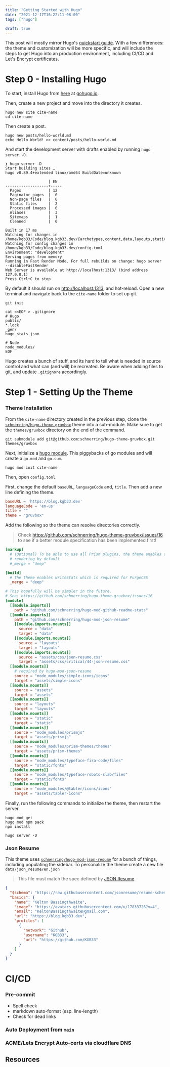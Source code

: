 ```yaml
---
title: "Getting Started with Hugo"
date: "2021-12-17T16:22:11-08:00"
tags: ["hugo"]

draft: true
---
```


This post will mostly mirror Hugo's [quickstart guide][hugo-qs]. With a few differences:
the theme and customization will be more specific, and will include the steps to get
Hugo into an production environment, including CI/CD and Let's Encrypt certificates.

# Step 0 - Installing Hugo

To start, install Hugo from [here](https://gohugo.io/getting-started/installing)
at [gohugo.io](https://gohugo.io).

Then, create a new project and move into the directory it creates.

```Shell
hugo new site cite-name
cd cite-name
```

Then create a post.

```shell
hugo new posts/hello-world.md
echo Hello World! >> content/posts/hello-world.md
```

And start the development server with drafts enabled by running `hugo server -D`.

```console
❯ hugo server -D
Start building sites …
hugo v0.89.4+extended linux/amd64 BuildDate=unknown

                   | EN
-------------------+-----
  Pages            | 12
  Paginator pages  |  0
  Non-page files   |  0
  Static files     |  2
  Processed images |  0
  Aliases          |  3
  Sitemaps         |  1
  Cleaned          |  0

Built in 17 ms
Watching for changes in /home/kgb33/Code/blog.kgb33.dev/{archetypes,content,data,layouts,static,themes}
Watching for config changes in /home/kgb33/Code/blog.kgb33.dev/config.toml
Environment: "development"
Serving pages from memory
Running in Fast Render Mode. For full rebuilds on change: hugo server --disableFastRender
Web Server is available at http://localhost:1313/ (bind address 127.0.0.1)
Press Ctrl+C to stop
```

By default it should run on <http://localhost:1313>, and hot-reload.
Open a new terminal and navigate back to the `cite-name` folder to set up git.

```console
git init

cat <<EOF > .gitignore
# Hugo
public/
*.lock
_gen/
hugo_stats.json

# Node
node_modules/
EOF
```

Hugo creates a bunch of stuff, and its hard to tell what is needed in source control
and what can (and will) be recreated. Be aware when adding files to git, and update
`.gitignore` accordingly.

# Step 1 - Setting Up the Theme

### Theme Installation

From the `cite-name` directory created in the previous step, clone the [`schnerring/hugo-theme-gruvbox`][theme] theme into a sub-module.
Make sure to get the `themes/gruvbox` directory on the end of the command.

```console
git submodule add git@github.com:schnerring/hugo-theme-gruvbox.git themes/gruvbox
```

Next, initialize a [hugo module][hugo-mod]. This piggybacks of go modules
and will create a `go.mod` and `go.sum`.

```console
hugo mod init cite-name
```

Then, open `config.toml`.

First, change the default `baseURL`, `languageCode` and, `title`.
Then add a new line defining the theme.

```toml
baseURL = 'https://blog.kgb33.dev'
languageCode = 'en-us'
title = ""
theme = "gruvbox"
```

Add the following so the theme can resolve directories correctly.

> Check <https://github.com/schnerring/hugo-theme-gruvbox/issues/16> to see if a better module specification has been implemented first!

```toml
[markup]
  # (Optional) To be able to use all Prism plugins, the theme enables unsafe
  # rendering by default
  #_merge = "deep"

[build]
  # The theme enables writeStats which is required for PurgeCSS
  _merge = "deep"

# This hopefully will be simpler in the future.
# See: https://github.com/schnerring/hugo-theme-gruvbox/issues/16
[module]
  [[module.imports]]
    path = "github.com/schnerring/hugo-mod-github-readme-stats"
  [[module.imports]]
    path = "github.com/schnerring/hugo-mod-json-resume"
    [[module.imports.mounts]]
      source = "data"
      target = "data"
    [[module.imports.mounts]]
      source = "layouts"
      target = "layouts"
    [[module.imports.mounts]]
      source = "assets/css/json-resume.css"
      target = "assets/css/critical/44-json-resume.css"
  [[module.mounts]]
    # required by hugo-mod-json-resume
    source = "node_modules/simple-icons/icons"
    target = "assets/simple-icons"
  [[module.mounts]]
    source = "assets"
    target = "assets"
  [[module.mounts]]
    source = "layouts"
    target = "layouts"
  [[module.mounts]]
    source = "static"
    target = "static"
  [[module.mounts]]
    source = "node_modules/prismjs"
    target = "assets/prismjs"
  [[module.mounts]]
    source = "node_modules/prism-themes/themes"
    target = "assets/prism-themes"
  [[module.mounts]]
    source = "node_modules/typeface-fira-code/files"
    target = "static/fonts"
  [[module.mounts]]
    source = "node_modules/typeface-roboto-slab/files"
    target = "static/fonts"
  [[module.mounts]]
    source = "node_modules/@tabler/icons/icons"
    target = "assets/tabler-icons"
```

Finally, run the following commands to initialize the theme,
then restart the server.

```console
hugo mod get
hugo mod npm pack
npm install

hugo server -D
```

### Json Resume

This theme uses [`schnerring/hugo-mod-json-resume`][theme-json-resume] for a bunch of things,
including populating the sidebar. To personalize the theme create a new file `data/json_resume/en.json`

> This file must match the spec defined by [JSON Resume][json-resume].

```json
{
  "$schema": "https://raw.githubusercontent.com/jsonresume/resume-schema/v1.0.0/schema.json",
  "basics": {
    "name": "Kelton Bassingthwaite",
    "image": "https://avatars.githubusercontent.com/u/17833726?v=4",
    "email": "KeltonBassingthwaite@gmail.com",
    "url": "https://blog.kgb33.dev",
    "profiles": [
      {
        "network": "Github",
        "username": "KGB33",
        "url": "https://github.com/KGB33"
      }
    ]
  }
}
```

# CI/CD

### Pre-commit

- Spell check
- markdown auto-format (esp. line-length)
- Check for dead links

### Auto Deployment from `main`

### ACME/Lets Encrypt Auto-certs via cloudflare DNS

## Resources

<!--- Links -->

[hugo-qs]: https://gohugo.io/getting-started/quick-start/
[hugo-mod]: https://gohugo.io/hugo-modules/use-modules/
[theme]: https://github.com/schnerring/hugo-theme-gruvbox
[theme-json-resume]: https://github.com/schnerring/hugo-mod-json-resume
[json-resume]: https://jsonresume.org/
